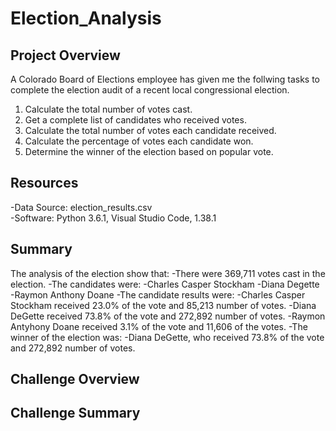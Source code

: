 # Election_Analysis

## Project Overview
A Colorado Board of Elections employee has given me the follwing tasks to complete the election audit of a recent local congressional election.

1. Calculate the total number of votes cast.
2. Get a complete list of candidates who received votes.
3. Calculate the total number of votes each candidate received.
4. Calculate the percentage of votes each candidate won.
5. Determine the winner of the election based on popular vote.

## Resources
-Data Source: election_results.csv <br />
-Software: Python 3.6.1, Visual Studio Code, 1.38.1

## Summary
The analysis of the election show that:
-There were 369,711 votes cast in the election.
-The candidates were:
    -Charles Casper Stockham
    -Diana Degette
    -Raymon Anthony Doane
-The candidate results were:
    -Charles Casper Stockham received 23.0% of the vote and 85,213 number of votes.
    -Diana DeGette received 73.8% of the vote and 272,892 number of votes.
    -Raymon Antyhony Doane received 3.1% of the vote and 11,606 of the votes.
-The winner of the election was:
    -Diana DeGette, who received 73.8% of the vote and 272,892 number of votes.

## Challenge Overview

## Challenge Summary
